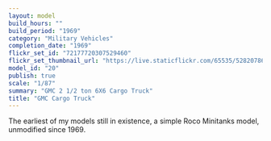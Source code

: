 ```yaml
---
layout: model
build_hours: ""
build_period: "1969"
category: "Military Vehicles"
completion_date: "1969"
flickr_set_id: "72177720307529460"
flickr_set_thumbnail_url: "https://live.staticflickr.com/65535/52820786684_dffc6d56ec_m.jpg"
model_id: "20"
publish: true
scale: "1/87"
summary: "GMC 2 1/2 ton 6X6 Cargo Truck"
title: "GMC Cargo Truck"
---
```


The earliest of my models still in existence, a simple Roco Minitanks model, unmodified since 1969.
